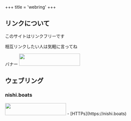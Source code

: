 +++
title = 'webring'
+++
## リンクについて
このサイトはリンクフリーです

相互リンクしたい人は気軽に言ってね

バナー
<img src="https://owasikohu.dev/webring/owasikohu.dev.png" height="40" width="200">

## ウェブリング

### nishi.boats
<img src="https://nishi.boats/banner.gif" height="40" width="200">
- [HTTPs](https://nishi.boats)
